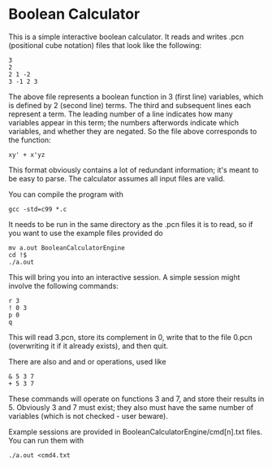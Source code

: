 Boolean Calculator
==================

This is a simple interactive boolean calculator.  It reads and writes .pcn (positional cube notation) files that look like the following:

```
3
2
2 1 -2
3 -1 2 3
```

The above file represents a boolean function in 3 (first line) variables, which is defined by 2 (second line) terms.  The third and subsequent lines each represent a term.  The leading number of a line indicates how many variables appear in this term; the numbers afterwords indicate which variables, and whether they are negated.  So the file above corresponds to the function:

`xy' + x'yz`

This format obviously contains a lot of redundant information; it's meant to be easy to parse.  The calculator assumes all input files are valid.

You can compile the program with 

`gcc -std=c99 *.c`

It needs to be run in the same directory as the .pcn files it is to read, so if you want to use the example files provided do

```
mv a.out BooleanCalculatorEngine
cd !$
./a.out
```

This will bring you into an interactive session.  A simple session might involve the following commands:

```
r 3
! 0 3
p 0
q
```

This will read 3.pcn, store its complement in 0, write that to the file 0.pcn (overwriting it if it already exists), and then quit.  

There are also and and or operations, used like

```
& 5 3 7
+ 5 3 7
```

These commands will operate on functions 3 and 7, and store their results in 5.  Obviously 3 and 7 must exist; they also must have the same number of variables (which is not checked - user beware).

Example sessions are provided in BooleanCalculatorEngine/cmd[n].txt files.  You can run them with

`./a.out <cmd4.txt`




